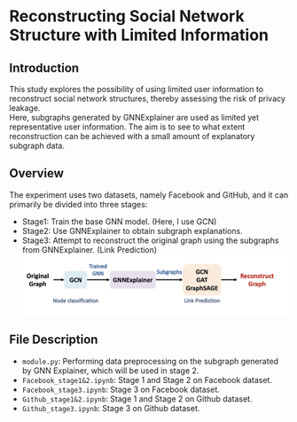 # Reconstructing Social Network Structure with Limited Information

## Introduction
This study explores the possibility of using limited user information to reconstruct social
network structures, thereby assessing the risk of privacy leakage.  
Here, subgraphs generated by GNNExplainer are used as limited yet representative user information. The aim is to see to what extent reconstruction can be achieved with a small amount of explanatory subgraph data.

## Overview
The experiment uses two datasets, namely Facebook and GitHub, and it can primarily be divided into three stages:
- Stage1: Train the base GNN model. (Here, I use GCN)
- Stage2: Use GNNExplainer to obtain subgraph explanations.
- Stage3: Attempt to reconstruct the original graph using the subgraphs from GNNExplainer. (Link Prediction)
![overview](/plot/overview.png)

## File Description
- `module.py`: Performing data preprocessing on the subgraph generated by GNN Explainer, which will be used in stage 2.
- `Facebook_stage1&2.ipynb`: Stage 1 and Stage 2 on Facebook dataset.
- `Facebook_stage3.ipynb`: Stage 3 on Facebook dataset.
- `Github_stage1&2.ipynb`: Stage 1 and Stage 2 on Github dataset.
- `Github_stage3.ipynb`: Stage 3 on Github dataset.
